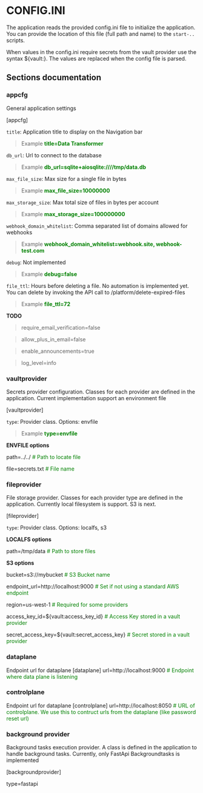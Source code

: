 # CONFIG.INI

The application reads the provided config.ini file to initialize the application. You can provide the location of this file (full path and name) to the `start-..` scripts.

When values in the config.ini require secrets from the vault provider use the syntax ${vault:<vault key>}. The values are replaced when the config file is parsed.

## Sections documentation

### appcfg
General application settings

[appcfg]

`title`: Application title to display on the Navigation bar
> Example <span style="color: green;">**title=Data Transformer**</span>

`db_url`: Url to connect to the database
> Example <span style="color: green;">**db_url=sqlite+aiosqlite:////tmp/data.db**</span>

`max_file_size`: Max size for a single file in bytes
> Example <span style="color: green;">**max_file_size=10000000**</span>

`max_storage_size`: Max total size of files in bytes per account
> Example <span style="color: green;">**max_storage_size=100000000**</span> 

`webhook_domain_whitelist`: Comma separated list of domains allowed for webhooks
> Example <span style="color: green;">**webhook_domain_whitelist=webhook.site, webhook-test.com**</span>

`debug`: Not implemented
> Example <span style="color: green;">**debug=false**</span>

`file_ttl`: Hours before deleting a file. No automation is implemented yet. You can delete by invoking the API call to /platform/delete-expired-files 
> Example <span style="color: green;">**file_ttl=72**</span>

**TODO**

> require_email_verification=false

> allow_plus_in_email=false

> enable_announcements=true

> log_level=info



### vaultprovider
Secrets provider configuration. Classes for each provider are defined in the application. Current implementation support an environment file

[vaultprovider]

`type`: Provider class. Options: envfile
> Example <span style="color: green;">**type=envfile**</span>

**ENVFILE options**

path=../../   <span style="color: green;"># Path to locate file</span>

file=secrets.txt <span style="color: green;"># File name</span>

### fileprovider
File storage provider. Classes for each provider type are defined in the application. Currently local filesystem is support. S3 is next.

[fileprovider]

`type`: Provider class. Options: localfs, s3

**LOCALFS options**

path=/tmp/data <span style="color: green;"># Path to store files</span>

**S3 options**

bucket=s3://mybucket  <span style="color: green;"># S3 Bucket name</span>

endpoint_url=http://localhost:9000  <span style="color: green;"># Set if not using a standard AWS endpoint</span>

region=us-west-1  <span style="color: green;"># Required for some providers</span>

access_key_id=${vault:access_key_id}  <span style="color: green;"># Access Key stored in a vault provider</span>

secret_access_key=${vault:secret_access_key}  <span style="color: green;"># Secret stored in a vault provider</span>

### dataplane
Endpoint url for dataplane
[dataplane]
url=http://localhost:9000 <span style="color: green;"># Endpoint where data plane is listening</span>

### controlplane
Endpoint url for dataplane
[controlplane]
url=http://localhost:8050 <span style="color: green;"># URL of controlplane. We use this to contruct urls from the dataplane (like password reset url)</span>

### background provider

Background tasks execution provider. A class is defined in the application to handle background tasks. Currently, only FastApi Backgroundtasks is implemented

[backgroundprovider]

type=fastapi
